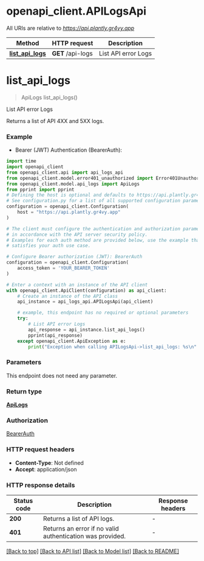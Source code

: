 # openapi_client.APILogsApi

All URIs are relative to *https://api.plantly.gr4vy.app*

Method | HTTP request | Description
------------- | ------------- | -------------
[**list_api_logs**](APILogsApi.md#list_api_logs) | **GET** /api-logs | List API error Logs


# **list_api_logs**
> ApiLogs list_api_logs()

List API error Logs

Returns a list of API 4XX and 5XX logs.

### Example

* Bearer (JWT) Authentication (BearerAuth):

```python
import time
import openapi_client
from openapi_client.api import api_logs_api
from openapi_client.model.error401_unauthorized import Error401Unauthorized
from openapi_client.model.api_logs import ApiLogs
from pprint import pprint
# Defining the host is optional and defaults to https://api.plantly.gr4vy.app
# See configuration.py for a list of all supported configuration parameters.
configuration = openapi_client.Configuration(
    host = "https://api.plantly.gr4vy.app"
)

# The client must configure the authentication and authorization parameters
# in accordance with the API server security policy.
# Examples for each auth method are provided below, use the example that
# satisfies your auth use case.

# Configure Bearer authorization (JWT): BearerAuth
configuration = openapi_client.Configuration(
    access_token = 'YOUR_BEARER_TOKEN'
)

# Enter a context with an instance of the API client
with openapi_client.ApiClient(configuration) as api_client:
    # Create an instance of the API class
    api_instance = api_logs_api.APILogsApi(api_client)

    # example, this endpoint has no required or optional parameters
    try:
        # List API error Logs
        api_response = api_instance.list_api_logs()
        pprint(api_response)
    except openapi_client.ApiException as e:
        print("Exception when calling APILogsApi->list_api_logs: %s\n" % e)
```


### Parameters
This endpoint does not need any parameter.

### Return type

[**ApiLogs**](ApiLogs.md)

### Authorization

[BearerAuth](../README.md#BearerAuth)

### HTTP request headers

 - **Content-Type**: Not defined
 - **Accept**: application/json


### HTTP response details

| Status code | Description | Response headers |
|-------------|-------------|------------------|
**200** | Returns a list of API logs. |  -  |
**401** | Returns an error if no valid authentication was provided. |  -  |

[[Back to top]](#) [[Back to API list]](../README.md#documentation-for-api-endpoints) [[Back to Model list]](../README.md#documentation-for-models) [[Back to README]](../README.md)

